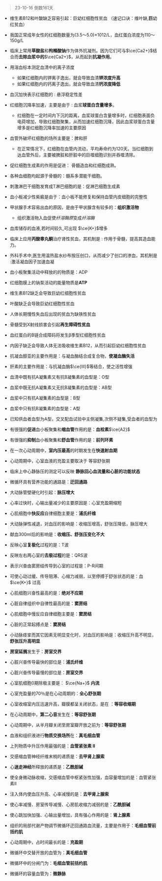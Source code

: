 > 23-10-16 倒数161天
 
- 维生素B12和叶酸缺乏容易引起：巨幼红细胞性贫血  （速记口诀：维叶缺,**巨**幼红贫血）
 
- 我国正常成年女性的红细胞数量为(3.5～5.0)×1012/L，血红蛋白浓度为110～150g/L

- 临床上常用**草酸盐**和**枸橼酸钠**作为体外抗凝剂。因为它们可与$\ce{Ca2+}$结合而**去除血浆中的**$\ce{Ca2+}$，从而起到**抗凝作用**。

- 用溶血标本测定血清中的离子浓度
	- 如果红细胞内的钾离子逸出，就会导致血清**钾浓度升高**
	- 如果红细胞内的钙离子逸出，就会导致血清**钙浓度降低**
- 血沉加快表示红细胞的 : 悬浮稳定性差

- 红细胞沉降率加速，主要是由于 : 血浆**球蛋白含量增多**。
	- 红细胞在一定时间内下沉的距离，血浆球蛋白含量增多时，红细胞表面负电荷增加，导致红细胞聚集，从而加速红细胞沉降，因此血浆球蛋白含量增多是红细胞沉降率加速的主要原因

- 血管外破坏红细胞的场所主要是：脾和肝
	- 在正常情况下，红细胞在血管内流动，平均寿命约为120天。当红细胞到达血管外后，主要被脾脏和肝脏中的巨噬细胞识别并吞噬清除。
- 促红细胞生成素的作用是促进： 骨髓造血和红细胞成熟。

- 各种血细胞均起源于骨髓的：髓系多潜能干细胞。

- 刺激淋巴干细胞发育成T淋巴细胞的是：促淋巴细胞生成素

- 血小板减少性紫癜是由于：血小板不能修复和保持血管内皮细胞的完整性

- 甲状腺手术容易出血的原因，是由于甲状腺含有较多的：**组织激活物**
	- 组织激活物入血促使*纤溶酶原*变成*纤溶酶*

 - 血库储存的血液,若时间较久,可出现 $\ce{K+}$增多

- 临床上应用**丙酸睾丸酮**治疗肾性贫血，其机制是 : 作用于骨髓，提高其造血能力。 

- 外科手术中,医生用温热盐水纱布按压创口，从而减少了创口的渗血，其机制是 :激活凝血因子加速血凝

- 血小板聚集活动中释放的的物质是：ADP
- 红细胞膜上的钠泵活动的能量物质是**ATP**

- 维生素B12缺乏会导致巨幼红细胞性贫血
- 叶酸缺乏会导致巨幼红细胞性贫血
- 人体长期慢性失血后出现的贫血为缺铁性贫血
- 骨髓受到X射线损害会引起**再生障碍性贫血**
- 血红蛋白的B链合成障码将发生β季型红细胞性贫血
- 内因子缺乏会导致人体无法吸收维生素B12，从而引起巨幼红细胞性贫血

- 抗凝血醇亚的主要作用是：与凝血酶结合成复合物，**使凝血酶失活**
- 肝素的主要作用是：与抗凝血酶$\ce{III}$等结合，使之活性增强
- 血清中既有抗A凝集素又有抗B凝集素的血型是：O型
- 血浆中既无抗A凝集素又无抗B凝集素的血型是：AB型
- 血浆中只有抗A凝集素的血型是：B型
- 血浆中只有抗B凝集素的血型是：A型
- 已知供血者血型为A型，交叉配血试验中主侧凝集,次侧不疑集,受血者的血型为

- 有很强的**促进**血小板聚集和**缩血管**作用的是：**血栓素**$\ce{A2}$ 
- 有很强的**抑制**血小板聚集和**舒血管**作用的是：**前列环素**

- 在一次心动周期中，**室内压最高**的时期发生在**快速射血期**
- 心动周期中，心室血液的充盈主要取决于 等容舒张期
- 临床上中心静脉压的测定可以反映 **静脉回心血流量和心脏的功能状态**
- 微循环具有营养功能的通路是：**迂回通路**
- 大动脉管壁硬化时引起：**脉压增大**
-  心率过快时，心输出量减少的主要原因是：心室充盈期缩短

- 心肌细胞中**快反应**自律细胞主要是：**浦氏纤维**
- 大动脉弹性减退，对血压的影响是：收缩压增高，舒张压降低，脉压增大
- 献血300ml后的影响是：**收缩压、舒张压变化不大**
- 反映心室**复极化**过程的是：T波
- 反映左右两心室的**去极过程**的是：QRS波
- 表示兴奋由窦房结传导到心室的过程是：P-R间期
- 可使心动过缓、传导阻滞、心缩力减弱，以至停搏于舒张状态的是：血 $\ce{K+}$ 过高
- 心肌细胞兴奋性最高的是：**绝对不应期**
- 心脏自律组织中自律性最高的是：**窦房结**
- 心肌细胞中慢反应自律细胞主要是：**窦房结**
- 心脏的正常起搏点是：**窦房结**
- 小动脉痉挛而其它因素无明显变化时，对血压的影响是：收缩压升高不明显，**舒张压升高明显**
- **房室延搁**发生于：**房室交界**
- 心脏兴奋传导最快的部位是：**浦氏纤维**
- 心脏兴奋传导最慢的部位是：**房室交界**
- 心室肌细胞0期除极主要是： $\ce{Na+}$ **内流**
- 心室充盈量的70％是在心动周期的：**全心舒张期**
- 心室收缩室内压迅速升高，瓣膜都呈关闭状态，是在 ：**等容收缩期**
- 在心动周期中，**第二心音**发生在：**等容舒张期**
- 心动周期中，从半月瓣关闭至房室瓣开放之前为：**等容舒张期**
- 血液和组织液进行**物质交换场所**在：**真毛细血管**
- 上列物质中升压作用最强的是：**血管紧张素 ${Ⅱ}$** 
- 交感缩血管神经纤维末梢的递质是：**去甲肾上腺索**
- 心**迷走神经**所释放的递质是：**乙酰胆碱**
- 使全身微动脉收缩，交感缩血管中枢紧张性加强，血容量增加的是：血管紧张素Ⅱ
- 注入体内使血压升高、心率减慢的是：**去甲肾上腺索**
- 使心率减慢、房室传导减慢、心房肌收缩力减弱的是：**乙酰胆碱**
- 使心跳加快加强、心输出量增加，具有强心作用的是：**肾上腺素**
- 组织的局部代谢产物调节微循环迂回通路血流量，主要是作用于：**毛细血管前括约肌**
- 心动周期中，占时间最长的是：**充盈期**
- 微循环中交替开放的血管为：**真毛细血管**
- 微循环中的分闸门为：**毛细血管前括约肌**
- 微循环的容量血管为：**微静脉**







